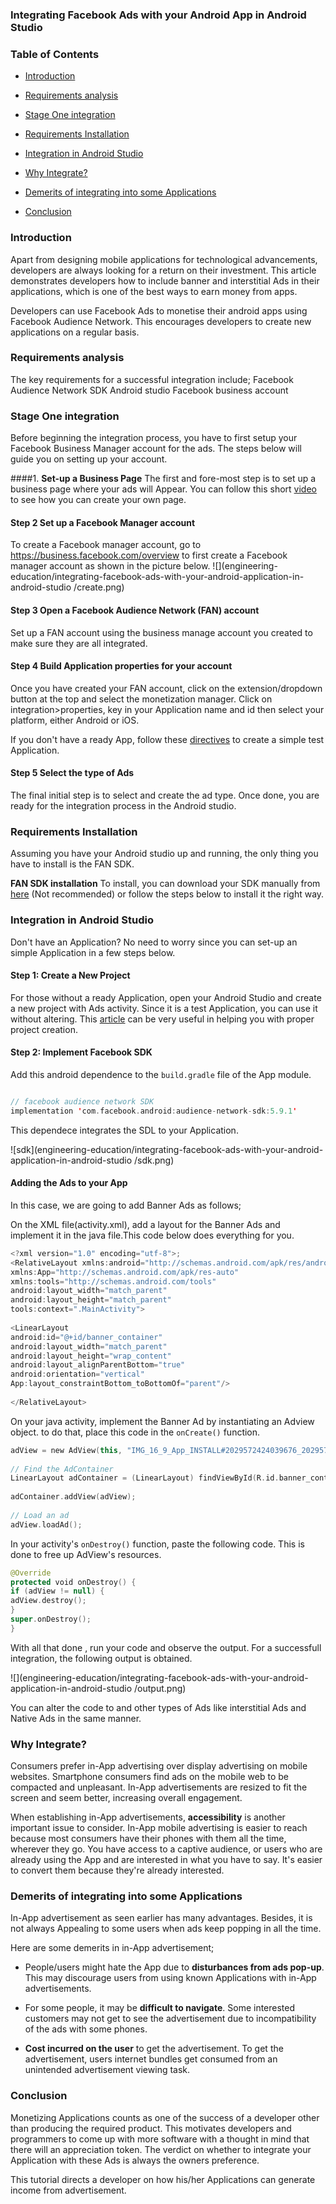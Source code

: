 ### Integrating Facebook Ads with your Android App in Android Studio


### Table of Contents

- [Introduction](#introduction)

- [Requirements analysis](#requirements-analysis)

- [Stage One integration](#stage-one-integration)

- [Requirements Installation](#requirements-installation)

- [Integration in Android Studio](#integration-in-android-studio)
 

- [Why Integrate?](#why-integrate)

- [Demerits of integrating into some Applications](#demerits-of-integrating-into-some-applications)

- [Conclusion](#conclusion)



### Introduction

Apart from designing mobile applications for technological advancements, developers are always looking for a return on their investment. This article demonstrates developers how to include banner and interstitial Ads in their applications, which is one of the best ways to earn money from apps.

Developers can use Facebook Ads to monetise their android apps using Facebook Audience Network. This encourages developers to create new applications on a regular basis.

### Requirements analysis

The key requirements for a successful integration include;
    Facebook Audience Network SDK
    Android studio
    Facebook business account

### Stage One integration

Before beginning the integration process, you have to first setup your Facebook Business Manager account for the ads.
The steps below will guide you on setting up your account.

####1. **Set-up a  Business Page**
The first and fore-most step is to set up a business page where your ads will Appear. You can follow this short [video](https://www.youtube.com/watch?v=fzW4eHQQLFk) to see how you can create your own page.

#### Step 2 **Set up a Facebook Manager  account**

To create a Facebook manager account, go to https://business.facebook.com/overview to first create a Facebook manager account as shown in the picture below.
![](engineering-education/integrating-facebook-ads-with-your-android-application-in-android-studio
/create.png)

#### Step 3 **Open a Facebook Audience Network (FAN) account**
Set up a FAN account using the business manage account you created to make sure they are all integrated.



#### Step 4 **Build Application properties for your account**

Once you have created your FAN account, click on the extension/dropdown button at the top and select the monetization manager.
Click on integration>properties, key in your Application name and id then select your platform, either Android or iOS.

If you don't have a ready App, follow these [directives](#integration-in-android-studio) to create a simple test Application.

#### Step 5 **Select the type of Ads**

The final initial step is to select and create the ad type.
Once done, you are ready for the integration process in the Android studio.

### Requirements Installation

Assuming you have your Android studio up and running, the only thing you have to install is the FAN SDK.

 **FAN SDK installation**
 To install, you can download your SDK manually from [here](https://developers.facebook.com/resources/audience-network-sdk-6.8.0.zip) (Not recommended) or follow the steps below to install it the right way.



### Integration in Android Studio

Don't have an Application? No need to worry since you can set-up an simple Application in a few steps below.

#### Step 1: Create a New Project
For those without a ready Application, open your Android Studio and create a new project with Ads activity. Since it is a test Application, you can use it without altering. This [article](https://www.section.io/engineering-education/first-android-App/) can be very useful in helping you with proper project creation.

#### Step 2: Implement Facebook SDK
Add this android dependence to the `build.gradle` file of the App module.
```kotlin

// facebook audience network SDK
implementation 'com.facebook.android:audience-network-sdk:5.9.1'

```
This dependece integrates the SDL to your Application.

![sdk](engineering-education/integrating-facebook-ads-with-your-android-application-in-android-studio
/sdk.png)

#### Adding the Ads to your App
In this case, we are going to add Banner Ads as follows;

On the XML file(activity.xml), add a layout for the Banner Ads and implement it in the java file.This code below does everything for you.
```kotlin
<?xml version="1.0" encoding="utf-8">;
<RelativeLayout xmlns:android="http://schemas.android.com/apk/res/android"
xmlns:App="http://schemas.android.com/apk/res-auto"
xmlns:tools="http://schemas.android.com/tools"
android:layout_width="match_parent"
android:layout_height="match_parent"
tools:context=".MainActivity">
 
<LinearLayout
android:id="@+id/banner_container"
android:layout_width="match_parent"
android:layout_height="wrap_content"
android:layout_alignParentBottom="true"
android:orientation="vertical"
App:layout_constraintBottom_toBottomOf="parent"/>
 
</RelativeLayout>

```

On your java activity, implement the Banner Ad by instantiating an Adview object. to do that, place this code in the `onCreate()` function.

```kotlin
adView = new AdView(this, "IMG_16_9_App_INSTALL#2029572424039676_2029575434039375", AdSize.BANNER_HEIGHT_60);
 
// Find the AdContainer
LinearLayout adContainer = (LinearLayout) findViewById(R.id.banner_container);
 
adContainer.addView(adView);
 
// Load an ad
adView.loadAd();

```
In your activity's `onDestroy()` function, paste the following code. This is done to free up AdView's resources.

```kotlin
@Override
protected void onDestroy() {
if (adView != null) {
adView.destroy();
}
super.onDestroy();
}

```

With all that done , run your code and observe the output.
For a successfull integration, the following output is obtained.

![](engineering-education/integrating-facebook-ads-with-your-android-application-in-android-studio
/output.png)

You can alter the code to and other types of Ads like interstitial Ads and Native Ads in the same manner.

### Why Integrate?
Consumers prefer in-App advertising over display advertising on mobile websites. Smartphone consumers find ads on the mobile web to be compacted and unpleasant. In-App advertisements are resized to fit the screen and seem better, increasing overall engagement.

When establishing in-App advertisements, **accessibility** is another important issue to consider. In-App mobile advertising is easier to reach because most consumers have their phones with them all the time, wherever they go. You have access to a captive audience, or users who are already using the App and are interested in what you have to say. It's easier to convert them because they're already interested.

### Demerits of integrating into some Applications
In-App advertisement as seen earlier has many advantages. Besides, it is not always Appealing to some users when ads keep popping in all the time.

Here are some demerits in in-App advertisement;

- People/users might hate the App due to **disturbances from ads pop-up**. This may discourage users from using known Applications with in-App advertisements.

- For some people, it may be **difficult to navigate**. Some interested customers may not get to see the advertisement due to incompatibility of the ads with some phones.

- **Cost incurred on the user** to get the advertisement. To get the advertisement, users internet bundles get consumed from an unintended advertisement viewing task.

### Conclusion
Monetizing Applications counts as one of the success of a developer other than producing the required product. This motivates developers and programmers to come up with more software with a thought in mind that there will an appreciation token.
The verdict on whether to integrate your Application with these Ads is always the owners preference. 

This tutorial directs a developer on how his/her Applications can generate income from advertisement.
